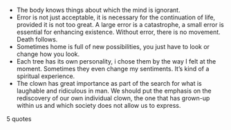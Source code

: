  - The body knows things about which the mind is ignorant.
 - Error is not just acceptable, it is necessary for the continuation of life, provided it is not too great. A large error is a catastrophe, a small error is essential for enhancing existence. Without error, there is no movement. Death follows.
 - Sometimes home is full of new possibilities, you just have to look or change how you look.
 - Each tree has its own personality, i chose them by the way I felt at the moment. Sometimes they even change my sentiments. It’s kind of a spiritual experience.
 - The clown has great importance as part of the search for what is laughable and ridiculous in man. We should put the emphasis on the rediscovery of our own individual clown, the one that has grown-up within us and which society does not allow us to express.

5 quotes